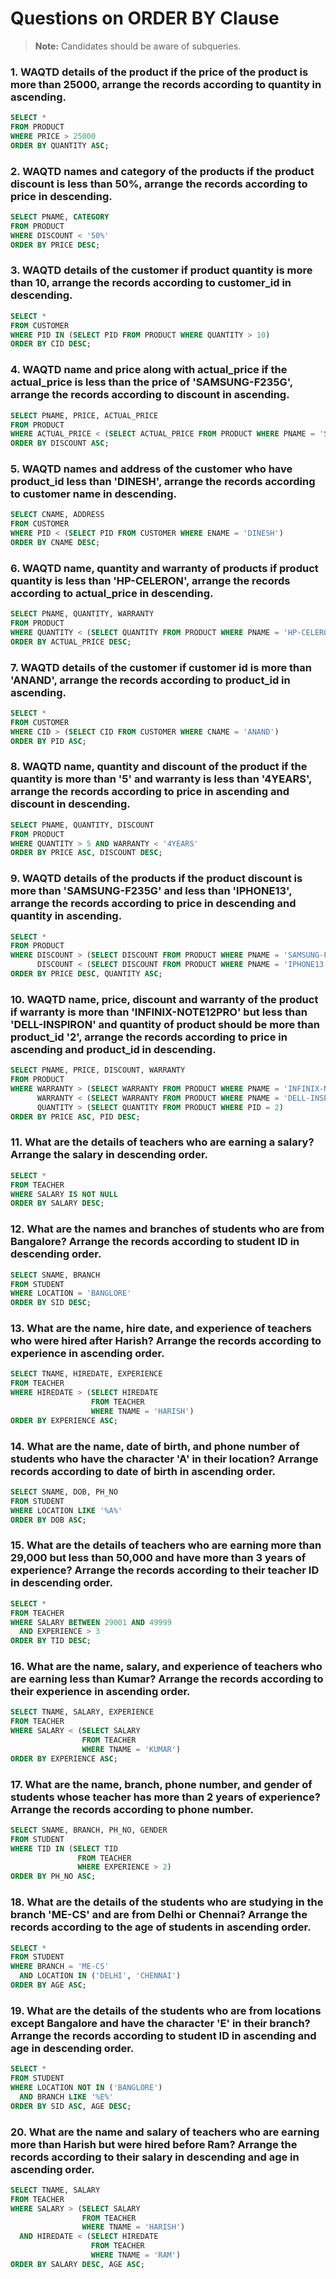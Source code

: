 
# Questions on ORDER BY Clause

> **Note:** Candidates should be aware of subqueries.

### 1. WAQTD details of the product if the price of the product is more than 25000, arrange the records according to quantity in ascending.
```sql
SELECT *
FROM PRODUCT
WHERE PRICE > 25000
ORDER BY QUANTITY ASC;
```

### 2. WAQTD names and category of the products if the product discount is less than 50%, arrange the records according to price in descending.
```sql
SELECT PNAME, CATEGORY
FROM PRODUCT
WHERE DISCOUNT < '50%'
ORDER BY PRICE DESC;
```

### 3. WAQTD details of the customer if product quantity is more than 10, arrange the records according to customer_id in descending.
```sql
SELECT *
FROM CUSTOMER
WHERE PID IN (SELECT PID FROM PRODUCT WHERE QUANTITY > 10)
ORDER BY CID DESC;
```

### 4. WAQTD name and price along with actual_price if the actual_price is less than the price of 'SAMSUNG-F235G', arrange the records according to discount in ascending.
```sql
SELECT PNAME, PRICE, ACTUAL_PRICE
FROM PRODUCT
WHERE ACTUAL_PRICE < (SELECT ACTUAL_PRICE FROM PRODUCT WHERE PNAME = 'SAMSUNG-F235G')
ORDER BY DISCOUNT ASC;
```

### 5. WAQTD names and address of the customer who have product_id less than 'DINESH', arrange the records according to customer name in descending.
```sql
SELECT CNAME, ADDRESS
FROM CUSTOMER
WHERE PID < (SELECT PID FROM CUSTOMER WHERE ENAME = 'DINESH')
ORDER BY CNAME DESC;
```

### 6. WAQTD name, quantity and warranty of products if product quantity is less than 'HP-CELERON', arrange the records according to actual_price in descending.
```sql
SELECT PNAME, QUANTITY, WARRANTY
FROM PRODUCT
WHERE QUANTITY < (SELECT QUANTITY FROM PRODUCT WHERE PNAME = 'HP-CELERON')
ORDER BY ACTUAL_PRICE DESC;
```

### 7. WAQTD details of the customer if customer id is more than 'ANAND', arrange the records according to product_id in ascending.
```sql
SELECT *
FROM CUSTOMER
WHERE CID > (SELECT CID FROM CUSTOMER WHERE CNAME = 'ANAND')
ORDER BY PID ASC;
```

### 8. WAQTD name, quantity and discount of the product if the quantity is more than '5' and warranty is less than '4YEARS', arrange the records according to price in ascending and discount in descending.
```sql
SELECT PNAME, QUANTITY, DISCOUNT
FROM PRODUCT
WHERE QUANTITY > 5 AND WARRANTY < '4YEARS'
ORDER BY PRICE ASC, DISCOUNT DESC;
```

### 9. WAQTD details of the products if the product discount is more than 'SAMSUNG-F235G' and less than 'IPHONE13', arrange the records according to price in descending and quantity in ascending.
```sql
SELECT *
FROM PRODUCT
WHERE DISCOUNT > (SELECT DISCOUNT FROM PRODUCT WHERE PNAME = 'SAMSUNG-F235G') AND
      DISCOUNT < (SELECT DISCOUNT FROM PRODUCT WHERE PNAME = 'IPHONE13')
ORDER BY PRICE DESC, QUANTITY ASC;
```

### 10. WAQTD name, price, discount and warranty of the product if warranty is more than 'INFINIX-NOTE12PRO' but less than 'DELL-INSPIRON' and quantity of product should be more than product_id '2', arrange the records according to price in ascending and product_id in descending.
```sql
SELECT PNAME, PRICE, DISCOUNT, WARRANTY
FROM PRODUCT
WHERE WARRANTY > (SELECT WARRANTY FROM PRODUCT WHERE PNAME = 'INFINIX-NOTE12PRO') AND
      WARRANTY < (SELECT WARRANTY FROM PRODUCT WHERE PNAME = 'DELL-INSPIRON') AND
      QUANTITY > (SELECT QUANTITY FROM PRODUCT WHERE PID = 2)
ORDER BY PRICE ASC, PID DESC;
```

### 11. What are the details of teachers who are earning a salary? Arrange the salary in descending order.
```sql
SELECT *
FROM TEACHER
WHERE SALARY IS NOT NULL 
ORDER BY SALARY DESC;
```

### 12. What are the names and branches of students who are from Bangalore? Arrange the records according to student ID in descending order.
```sql
SELECT SNAME, BRANCH
FROM STUDENT
WHERE LOCATION = 'BANGLORE'
ORDER BY SID DESC;
```

### 13. What are the name, hire date, and experience of teachers who were hired after Harish? Arrange the records according to experience in ascending order.
```sql
SELECT TNAME, HIREDATE, EXPERIENCE
FROM TEACHER
WHERE HIREDATE > (SELECT HIREDATE
                  FROM TEACHER
                  WHERE TNAME = 'HARISH')
ORDER BY EXPERIENCE ASC;
```

### 14. What are the name, date of birth, and phone number of students who have the character 'A' in their location? Arrange records according to date of birth in ascending order.
```sql
SELECT SNAME, DOB, PH_NO
FROM STUDENT
WHERE LOCATION LIKE '%A%'
ORDER BY DOB ASC;
```

### 15. What are the details of teachers who are earning more than 29,000 but less than 50,000 and have more than 3 years of experience? Arrange the records according to their teacher ID in descending order.
```sql
SELECT *
FROM TEACHER
WHERE SALARY BETWEEN 29001 AND 49999 
  AND EXPERIENCE > 3 
ORDER BY TID DESC;
```

### 16. What are the name, salary, and experience of teachers who are earning less than Kumar? Arrange the records according to their experience in ascending order.
```sql
SELECT TNAME, SALARY, EXPERIENCE
FROM TEACHER
WHERE SALARY < (SELECT SALARY
                FROM TEACHER
                WHERE TNAME = 'KUMAR')
ORDER BY EXPERIENCE ASC;
```

### 17. What are the name, branch, phone number, and gender of students whose teacher has more than 2 years of experience? Arrange the records according to phone number.
```sql
SELECT SNAME, BRANCH, PH_NO, GENDER
FROM STUDENT
WHERE TID IN (SELECT TID
               FROM TEACHER
               WHERE EXPERIENCE > 2)
ORDER BY PH_NO ASC;
```

### 18. What are the details of the students who are studying in the branch 'ME-CS' and are from Delhi or Chennai? Arrange the records according to the age of students in ascending order.
```sql
SELECT *
FROM STUDENT
WHERE BRANCH = 'ME-CS' 
  AND LOCATION IN ('DELHI', 'CHENNAI')
ORDER BY AGE ASC;
```

### 19. What are the details of the students who are from locations except Bangalore and have the character 'E' in their branch? Arrange the records according to student ID in ascending and age in descending order.
```sql
SELECT *
FROM STUDENT
WHERE LOCATION NOT IN ('BANGLORE') 
  AND BRANCH LIKE '%E%' 
ORDER BY SID ASC, AGE DESC;
```

### 20. What are the name and salary of teachers who are earning more than Harish but were hired before Ram? Arrange the records according to their salary in descending and age in ascending order.
```sql
SELECT TNAME, SALARY
FROM TEACHER
WHERE SALARY > (SELECT SALARY
                FROM TEACHER
                WHERE TNAME = 'HARISH') 
  AND HIREDATE < (SELECT HIREDATE
                  FROM TEACHER
                  WHERE TNAME = 'RAM')
ORDER BY SALARY DESC, AGE ASC;
```
